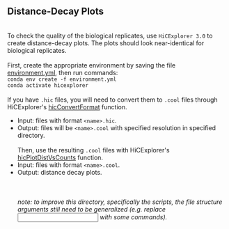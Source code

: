 ﻿## Distance-Decay Plots
\
To check the quality of the biological replicates, use `HiCExplorer 3.0` to create distance-decay plots. The plots should look near-identical for biological replicates.
\
\
First, create the appropriate environment by saving the file [environment.yml](./environment.yml), then run commands:
\
```conda env create -f environment.yml```
\
```conda activate hicexplorer```
\
\
If you have `.hic` files, you will need to convert them to `.cool` files through HiCExplorer's [hicConvertFormat](./scripts/cool_converter.sh) function. 
- Input: files with format `<name>.hic`.
- Output: files will be `<name>.cool` with specified resolution in specified directory.
\
\
Then, use the resulting `.cool` files with HiCExplorer's [hicPlotDistVsCounts](./scripts/hicPlotDistVsCounts.sh) function.
- Input: files with format `<name>.cool`.
- Output: distance decay plots.
\
\
\
\
*note: to improve this directory, specifically the scripts, the file structure arguments still need to be generalized (e.g. replace <input filename> with some commands).*
